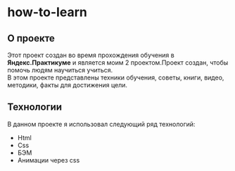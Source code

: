 # how-to-learn
## О проекте
Этот проект создан во время прохождения обучения в **Яндекс.Практикуме** и является моим 2 проектом.Проект создан, чтобы помочь людям научиться учиться.  
В этом проекте представлены техники обучения, советы, книги, видео, методики, факты для достижения цели.

## Технологии 
В данном проекте я использовал следующий ряд технологий:  
* Html  
* Css  
* БЭМ
* Анимации через css
